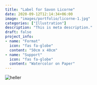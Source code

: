 ```yaml
---
title: "Label for Savon Licorne"
date: 2020-09-12T12:14:34+06:00
image: "images/portfolio/licorne-1.jpg"
categories: ["Illustration"]
description: "This is meta description."
draft: false
project_info:
- name: "Format"
  icon: "fas fa-globe"
  content: "50cm x 40cm"
- name: "Support"
  icon: "fas fa-globe"
  content: "Watercolor on Paper"
---
```


![heller](/images/portfolio/licorne-2.jpg)
